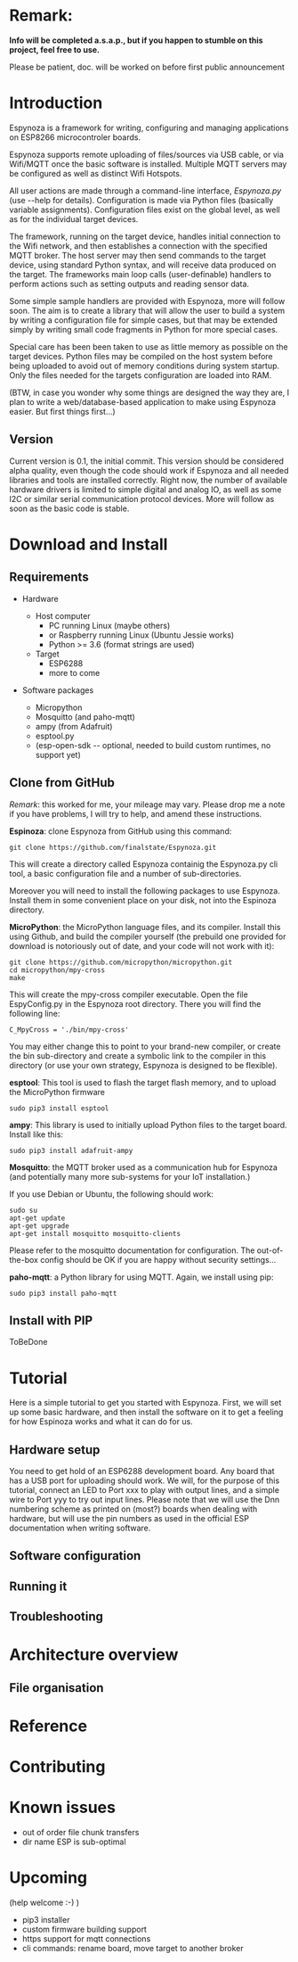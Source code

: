 # Remark:
**Info will be completed a.s.a.p., but if you happen to stumble on this project, feel free to use.**


Please be patient, doc. will be worked on before first public announcement

# Introduction
Espynoza is a framework for writing, configuring and managing applications on ESP8266 microcontroler boards.

Espynoza supports remote uploading of files/sources via USB cable, or via Wifi/MQTT once the basic software is installed. Multiple MQTT servers may be configured as well as distinct Wifi Hotspots. 

All user actions are made through a command-line interface, *Espynoza.py* (use --help for details). Configuration is made via Python files (basically variable assignments). Configuration files exist on the global level, as well as for the individual target devices.

The framework, running on the target device, handles initial connection to the Wifi network, and then establishes a connection with the specified MQTT broker. The host server may then send commands to the target device, using standard Python syntax, and will receive data produced on the target. The frameworks main loop calls (user-definable) handlers to perform actions such as setting outputs and reading sensor data. 

Some simple sample handlers are provided with Espynoza, more will follow soon. The aim is to create a library that will allow the user to build a system by writing a configuration file for simple cases, but that may be extended simply by writing small code fragments in Python for more special cases.

Special care has been been taken to use as little memory as possible on the target devices. Python files may be compiled on the host system before being uploaded to avoid out of memory conditions during system startup. Only the files needed for the targets configuration are loaded into RAM.

(BTW, in case you wonder why some things are designed the way they are, I plan to write a web/database-based application to make using Espynoza easier. But first things first...) 

## Version
Current version is 0.1, the initial commit.
This version should be considered alpha quality, even though the code should work if Espynoza and all needed libraries and tools are installed correctly.
Right now, the number of available hardware drivers is limited to simple digital and analog IO, as well as some I2C or similar serial communication protocol devices. More will follow as soon as the basic code is stable.


# Download and Install
## Requirements
* Hardware
  * Host computer
    * PC running Linux (maybe others)
    * or Raspberry running Linux (Ubuntu Jessie works)
    * Python >= 3.6 (format strings are used)
  * Target
    * ESP6288 
    * more to come

* Software packages
  * Micropython 
  * Mosquitto (and paho-mqtt)
  * ampy (from Adafruit)
  * esptool.py
  * (esp-open-sdk -- optional, needed to build custom runtimes, no support yet)

## Clone from GitHub

*Remark*: this worked for me, your mileage may vary. Please drop me a note if you have problems, I will try to help, and amend these instructions.

**Espinoza**: clone Espynoza from GitHub using this command:
```
git clone https://github.com/finalstate/Espynoza.git
```
This will create a directory called Espynoza containig the Espynoza.py cli tool, a basic configuration file and a number of sub-directories.

Moreover you will need to install the following packages to use Espynoza. Install them in some convenient place on your disk, not into the Espinoza directory.

**MicroPython**: the MicroPython language files, and its compiler. Install this using Github, and build the compiler yourself (the prebuild one provided for download is notoriously out of date, and your code will not work with it):
```
git clone https://github.com/micropython/micropython.git
cd micropython/mpy-cross
make
```
This will create the mpy-cross compiler executable. Open the file EspyConfig.py in the Espynoza root directory. There you will find the following line:
```
C_MpyCross = './bin/mpy-cross'
```
You may either change this to point to your brand-new compiler, or create the bin sub-directory and create a symbolic link to the compiler in this directory (or use your own strategy, Espynoza is designed to be flexible).


**esptool**: This tool is used to flash the target flash memory, and to upload the MicroPython firmware
```
sudo pip3 install esptool
```

**ampy**: This library is used to initially upload Python files to the target board. Install like this:
```
sudo pip3 install adafruit-ampy
```

**Mosquitto**: the MQTT broker used as a communication hub for Espynoza (and potentially many more sub-systems for your IoT installation.)

If you use Debian or Ubuntu, the following should work:

```
sudo su
apt-get update
apt-get upgrade
apt-get install mosquitto mosquitto-clients
```

Please refer to the mosquitto documentation for configuration. The out-of-the-box config should be OK if you are happy without security settings...

**paho-mqtt**: a Python library for using MQTT. Again, we install using pip:

```
sudo pip3 install paho-mqtt
```

## Install with PIP

ToBeDone

# Tutorial
Here is a simple tutorial to get you started with Espynoza. First, we will set up some basic hardware, and then install the software on it to get a feeling for how Espinoza works and what it can do for us.

## Hardware setup
You need to get hold of an ESP6288 development board. Any board that has a USB port for uploading should work. We will, for the purpose of this tutorial, connect an LED to Port xxx to play with output lines, and a simple wire to Port yyy to try out input lines. Please note that we will use the Dnn numbering scheme as printed on (most?) boards when dealing with hardware, but will use the pin numbers as used in the official ESP documentation when writing software.

## Software configuration
## Running it
## Troubleshooting

# Architecture overview
## File organisation

# Reference

# Contributing

# Known issues
- out of order file chunk transfers
- dir name ESP is sub-optimal

# Upcoming
(help welcome :-) )

* pip3 installer
* custom firmware building support
* https support for mqtt connections
* cli commands: rename board, move target to another broker 
